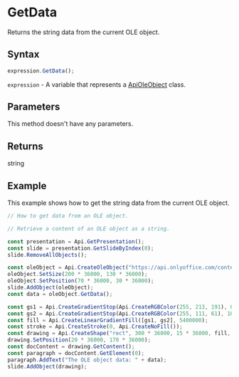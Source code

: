 # GetData

Returns the string data from the current OLE object.

## Syntax

```javascript
expression.GetData();
```

`expression` - A variable that represents a [ApiOleObject](../ApiOleObject.md) class.

## Parameters

This method doesn't have any parameters.

## Returns

string

## Example

This example shows how to get the string data from the current OLE object.

```javascript editor-pptx
// How to get data from an OLE object.

// Retrieve a content of an OLE object as a string.

const presentation = Api.GetPresentation();
const slide = presentation.GetSlideByIndex(0);
slide.RemoveAllObjects();

const oleObject = Api.CreateOleObject("https://api.onlyoffice.com/content/img/docbuilder/examples/ole-object-image.png", 130 * 36000, 90 * 36000, "https://youtu.be/SKGz4pmnpgY", "asc.{38E022EA-AD92-45FC-B22B-49DF39746DB4}");
oleObject.SetSize(200 * 36000, 130 * 36000);
oleObject.SetPosition(70 * 36000, 30 * 36000);
slide.AddObject(oleObject);
const data = oleObject.GetData();

const gs1 = Api.CreateGradientStop(Api.CreateRGBColor(255, 213, 191), 0);
const gs2 = Api.CreateGradientStop(Api.CreateRGBColor(255, 111, 61), 100000);
const fill = Api.CreateLinearGradientFill([gs1, gs2], 5400000);
const stroke = Api.CreateStroke(0, Api.CreateNoFill());
const drawing = Api.CreateShape("rect", 300 * 36000, 15 * 36000, fill, stroke);
drawing.SetPosition(20 * 36000, 170 * 36000);
const docContent = drawing.GetContent();
const paragraph = docContent.GetElement(0);
paragraph.AddText("The OLE object data: " + data);
slide.AddObject(drawing);

```
